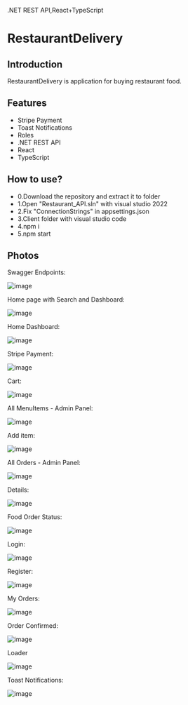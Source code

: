 .NET REST API,React+TypeScript

# RestaurantDelivery

## Introduction

RestaurantDelivery is application for buying restaurant food.

## Features

- Stripe Payment
- Toast Notifications
- Roles
- .NET REST API
- React
- TypeScript

## How to use?

- 0.Download the repository and extract it to folder
- 1.Open "Restaurant_API.sln" with visual studio 2022
- 2.Fix "ConnectionStrings" in appsettings.json
- 3.Client folder with visual studio code
- 4.npm i
- 5.npm start

## Photos

Swagger Endpoints:

![image](https://i.imgur.com/pvzMENj.png)

Home page with Search and Dashboard:

![image](/client/Images/Home%20page%20with%20Search%20and%20Dashboard.png)

Home Dashboard:

![image](/client/Images/Home%20Dashboard.png)

Stripe Payment:

![image](/client/Images/Stripe%20Payment.png)

Cart:

![image](/client/Images/Cart.png)

All MenuItems - Admin Panel:

![image](/client/Images/All%20MenuItems%20-%20Admin%20Panel.png)

Add item:

![image](/client/Images/Add%20item.png)

All Orders - Admin Panel:

![image](/client/Images/All%20Orders%20-%20Admin%20Panel.png)

Details:

![image](/client/Images/Details.png)

Food Order Status:

![image](/client/Images/Food%20Order%20Status.png)

Login:

![image](/client/Images/Login.png)

Register:

![image](/client/Images/Register.png)

My Orders:

![image](/client/Images/My%20Orders.png)

Order Confirmed:

![image](/client/Images/Order%20Confirmed.png)

Loader

![image](/client/Images/Loader_Spinner.png)

Toast Notifications:

![image](/client/Images/Toast%20Notifications.png)
